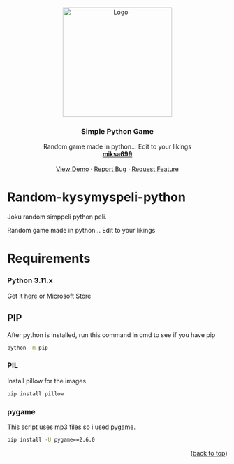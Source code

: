 <a id="readme-top"></a>

<!-- PROJECT LOGO -->
<br />
<div align="center">
  <a href="https://github.com/miksa699/Random-kysymyspeli-python">
    <img src="https://i.imgur.com/YdJrwbz.png" alt="Logo" width="250" height="250">
  </a>

<h3 align="center">Simple Python Game</h3>

  <p align="center">
    Random game made in python... Edit to your likings
    <br />
    <a href="https://github.com/miksa699"><strong>miksa699</strong></a>
    <br />
    <br />
    <a href="https://github.com/miksa699/repo_name">View Demo</a>
    ·
    <a href="https://github.com/miksa699/Random-kysymys-python/issues/new?labels=bug&template=bug-report---.md">Report Bug</a>
    ·
    <a href="https://github.com/miksa699/Random-kysymys-python/issues/new?labels=enhancement&template=feature-request---.md">Request Feature</a>
  </p>
</div>

# Random-kysymyspeli-python
Joku random simppeli python peli. 

Random game made in python... Edit to your likings

# Requirements

### Python 3.11.x
Get it [here](https://www.python.org/downloads/) or Microsoft Store

## PIP
   After python is installed, run this command in cmd to see if you have pip
   ```sh
   python -m pip
   ```
### PIL
   Install pillow for the images
   ```sh
   pip install pillow
   ```
### pygame
   This script uses mp3 files so i used pygame.
   ```sh
   pip install -U pygame==2.6.0
   ```

<p align="right">(<a href="#readme-top">back to top</a>)</p>
